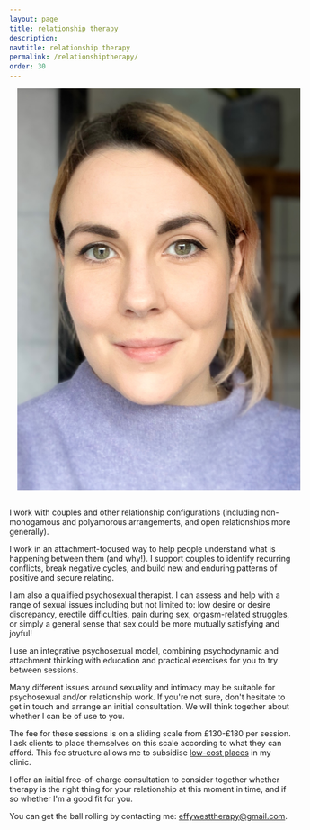 ```yaml
---
layout: page
title: relationship therapy
description: 
navtitle: relationship therapy
permalink: /relationshiptherapy/
order: 30
---
```

<img class="col one right" src="/img/8D6106A2-86BA-4F07-AF7B-1B8AC3DCCADE.jpeg" alt="West Therapy" style="margin: 0 0 1em 1em" />

I work with couples and other relationship configurations (including non-monogamous and polyamorous arrangements, and open relationships more generally).

I work in an attachment-focused way to help people understand what is happening between them (and why!). I support couples to identify recurring conflicts, break negative cycles, and build new and enduring patterns of positive and secure relating.

I am also a qualified psychosexual therapist. I can assess and help with a range of sexual issues including but not limited to: low desire or desire discrepancy, erectile difficulties, pain during sex, orgasm-related struggles, or simply a general sense that sex could be more mutually satisfying and joyful!

I use an integrative psychosexual model, combining psychodynamic and attachment thinking with education and practical exercises for you to try between sessions.

Many different issues around sexuality and intimacy may be suitable for psychosexual and/or relationship work. If you're not sure, don't hesitate to get in touch and arrange an initial consultation. We will think together about whether I can be of use to you. 

The fee for these sessions is on a sliding scale from £130-£180 per session. I ask clients to place themselves on this scale according to what they can afford. This fee structure allows me to subsidise [low-cost places](https://www.effywest.com/low-cost-clinic/) in my clinic. 

I offer an initial free-of-charge consultation to consider together whether therapy is the right thing for your relationship at this moment in time, and if so whether I'm a good fit for you.

You can get the ball rolling by contacting me: [effywesttherapy@gmail.com](mailto:effywesttherapy@gmail.com).
